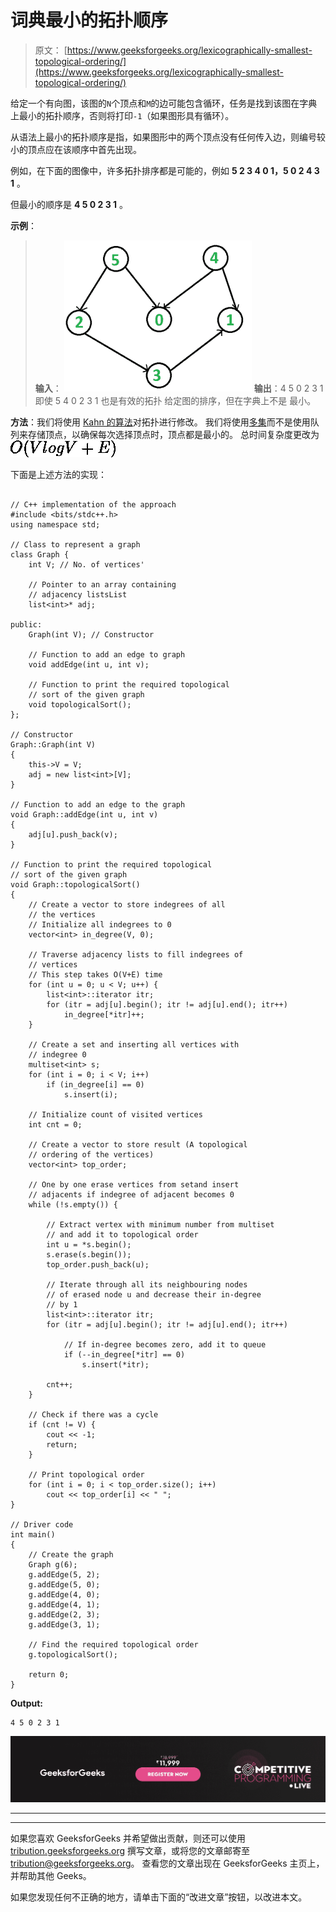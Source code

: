 # 词典最小的拓扑顺序

> 原文： [https://www.geeksforgeeks.org/lexicographically-smallest-topological-ordering/](https://www.geeksforgeeks.org/lexicographically-smallest-topological-ordering/)

给定一个有向图，该图的`N`个顶点和`M`的边可能包含循环，任务是找到该图在字典上最小的拓扑顺序，否则将打印`-1`（如果图形具有循环）。

从语法上最小的拓扑顺序是指，如果图形中的两个顶点没有任何传入边，则编号较小的顶点应在该顺序中首先出现。

例如，在下面的图像中，许多拓扑排序都是可能的，例如 **5 2 3 4 0 1，5 0 2 4 3 1** 。

但最小的顺序是 **4 5 0 2 3 1** 。

**示例**：

> **输入**：
> ![](img/f5310c221503609e7aaf34f0f690639b.png)
> **输出**：4 5 0 2 3 1
> 即使 5 4 0 2 3 1 也是有效的拓扑
> 给定图的排序，但在字典上不是
> 最小。

**方法**：我们将使用 [Kahn 的算法](https://www.geeksforgeeks.org/topological-sorting-indegree-based-solution/)对拓扑进行修改。 我们将使用[多集](http://www.geeksforgeeks.org/multiset-in-cpp-stl/)而不是使用队列来存储顶点，以确保每次选择顶点时，顶点都是最小的。 总时间复杂度更改为![O(VlogV+E)](img/b4b6ba30aec1344806ba640ad8cbf85d.png "Rendered by QuickLaTeX.com")

下面是上述方法的实现：

```

// C++ implementation of the approach 
#include <bits/stdc++.h> 
using namespace std; 

// Class to represent a graph 
class Graph { 
    int V; // No. of vertices' 

    // Pointer to an array containing 
    // adjacency listsList 
    list<int>* adj; 

public: 
    Graph(int V); // Constructor 

    // Function to add an edge to graph 
    void addEdge(int u, int v); 

    // Function to print the required topological 
    // sort of the given graph 
    void topologicalSort(); 
}; 

// Constructor 
Graph::Graph(int V) 
{ 
    this->V = V; 
    adj = new list<int>[V]; 
} 

// Function to add an edge to the graph 
void Graph::addEdge(int u, int v) 
{ 
    adj[u].push_back(v); 
} 

// Function to print the required topological 
// sort of the given graph 
void Graph::topologicalSort() 
{ 
    // Create a vector to store indegrees of all 
    // the vertices 
    // Initialize all indegrees to 0 
    vector<int> in_degree(V, 0); 

    // Traverse adjacency lists to fill indegrees of 
    // vertices 
    // This step takes O(V+E) time 
    for (int u = 0; u < V; u++) { 
        list<int>::iterator itr; 
        for (itr = adj[u].begin(); itr != adj[u].end(); itr++) 
            in_degree[*itr]++; 
    } 

    // Create a set and inserting all vertices with 
    // indegree 0 
    multiset<int> s; 
    for (int i = 0; i < V; i++) 
        if (in_degree[i] == 0) 
            s.insert(i); 

    // Initialize count of visited vertices 
    int cnt = 0; 

    // Create a vector to store result (A topological 
    // ordering of the vertices) 
    vector<int> top_order; 

    // One by one erase vertices from setand insert 
    // adjacents if indegree of adjacent becomes 0 
    while (!s.empty()) { 

        // Extract vertex with minimum number from multiset 
        // and add it to topological order 
        int u = *s.begin(); 
        s.erase(s.begin()); 
        top_order.push_back(u); 

        // Iterate through all its neighbouring nodes 
        // of erased node u and decrease their in-degree 
        // by 1 
        list<int>::iterator itr; 
        for (itr = adj[u].begin(); itr != adj[u].end(); itr++) 

            // If in-degree becomes zero, add it to queue 
            if (--in_degree[*itr] == 0) 
                s.insert(*itr); 

        cnt++; 
    } 

    // Check if there was a cycle 
    if (cnt != V) { 
        cout << -1; 
        return; 
    } 

    // Print topological order 
    for (int i = 0; i < top_order.size(); i++) 
        cout << top_order[i] << " "; 
} 

// Driver code 
int main() 
{ 
    // Create the graph 
    Graph g(6); 
    g.addEdge(5, 2); 
    g.addEdge(5, 0); 
    g.addEdge(4, 0); 
    g.addEdge(4, 1); 
    g.addEdge(2, 3); 
    g.addEdge(3, 1); 

    // Find the required topological order 
    g.topologicalSort(); 

    return 0; 
} 

```

**Output:**

```
4 5 0 2 3 1

```

![competitive-programming-img](img/5211864e7e7a28eeeb039fa5d6073a24.png)

* * *

* * *

如果您喜欢 GeeksforGeeks 并希望做出贡献，则还可以使用 [tribution.geeksforgeeks.org](https://contribute.geeksforgeeks.org/) 撰写文章，或将您的文章邮寄至 tribution@geeksforgeeks.org。 查看您的文章出现在 GeeksforGeeks 主页上，并帮助其他 Geeks。

如果您发现任何不正确的地方，请单击下面的“改进文章”按钮，以改进本文。